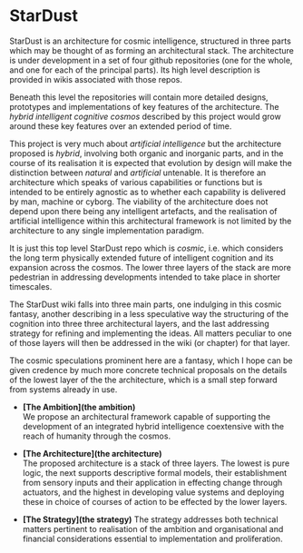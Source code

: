 # StarDust

StarDust is an architecture for cosmic intelligence, structured in three parts which may be thought of as forming an architectural stack.
The architecture is under development in a set of four github repositories (one for the whole, and one for each of the principal parts).
Its high level description is provided in wikis associated with those repos.

Beneath this level the repositories will contain more detailed designs, prototypes and implementations of key features of the architecture.
The _hybrid intelligent cognitive cosmos_ described by this project would grow around these key features over an extended period of time.

This project is very much about _artificial intelligence_ but the architecture proposed is _hybrid_, involving both organic and inorganic parts, and in the course of its realisation it is expected that evolution by design will make the distinction between _natural_ and _artificial_ untenable.
It is therefore an architecture which speaks of various capabilities or functions but is intended to be entirely agnostic as to whether each capability is delivered by man, machine or cyborg.
The viability of the architecture does not depend upon there being any intelligent artefacts, and the realisation of artificial intelligence within this architectural framework is not limited by the architecture to any single implementation paradigm. 

It is just this top level StarDust repo which is _cosmic_, i.e. which considers the long term physically extended future of intelligent cognition and its expansion across the cosmos.
The lower three layers of the stack are more pedestrian in addressing developments intended to take place in shorter timescales.

The StarDust wiki falls into three main parts, one indulging in this cosmic fantasy, another describing in a less speculative way the structuring of the cognition into three three architectural layers, and the last addressing strategy for refining and implementing the ideas.
All matters peculiar to one of those layers will then be addressed in the wiki (or chapter) for that layer.

The cosmic speculations prominent here are a fantasy, which I hope can be given credence by much more concrete technical proposals on the details of the lowest layer of the the architecture, which is a small step forward from systems already in use.

- **[The Ambition](the ambition)**  
We propose an architectural framework capable of supporting the development of an integrated hybrid intelligence coextensive with the reach of humanity through the cosmos.

- **[The Architecture](the architecture)**  
The proposed architecture is a stack of three layers.
The lowest is pure logic, the next supports descriptive formal models, their establishment from sensory inputs and their application in effecting change through actuators, and the highest in developing value systems and deploying these in choice of courses of action to be effected by the lower layers.

- **[The Strategy](the strategy)**
The strategy addresses both technical matters pertinent to realisation of the ambition and organisational and financial considerations essential to implementation and proliferation.




